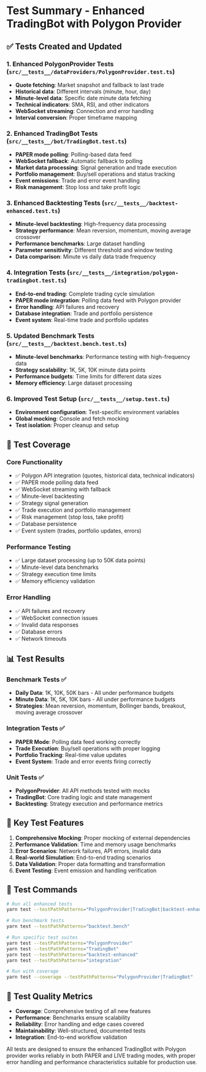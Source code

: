 # Test Summary - Enhanced TradingBot with Polygon Provider

## ✅ **Tests Created and Updated**

### 1. **Enhanced PolygonProvider Tests** (`src/__tests__/dataProviders/PolygonProvider.test.ts`)
- **Quote fetching**: Market snapshot and fallback to last trade
- **Historical data**: Different intervals (minute, hour, day)
- **Minute-level data**: Specific date minute data fetching
- **Technical indicators**: SMA, RSI, and other indicators
- **WebSocket streaming**: Connection and error handling
- **Interval conversion**: Proper timeframe mapping

### 2. **Enhanced TradingBot Tests** (`src/__tests__/bot/TradingBot.test.ts`)
- **PAPER mode polling**: Polling-based data feed
- **WebSocket fallback**: Automatic fallback to polling
- **Market data processing**: Signal generation and trade execution
- **Portfolio management**: Buy/sell operations and status tracking
- **Event emissions**: Trade and error event handling
- **Risk management**: Stop loss and take profit logic

### 3. **Enhanced Backtesting Tests** (`src/__tests__/backtest-enhanced.test.ts`)
- **Minute-level backtesting**: High-frequency data processing
- **Strategy performance**: Mean reversion, momentum, moving average crossover
- **Performance benchmarks**: Large dataset handling
- **Parameter sensitivity**: Different threshold and window testing
- **Data comparison**: Minute vs daily data trade frequency

### 4. **Integration Tests** (`src/__tests__/integration/polygon-tradingbot.test.ts`)
- **End-to-end trading**: Complete trading cycle simulation
- **PAPER mode integration**: Polling data feed with Polygon provider
- **Error handling**: API failures and recovery
- **Database integration**: Trade and portfolio persistence
- **Event system**: Real-time trade and portfolio updates

### 5. **Updated Benchmark Tests** (`src/__tests__/backtest.bench.test.ts`)
- **Minute-level benchmarks**: Performance testing with high-frequency data
- **Strategy scalability**: 1K, 5K, 10K minute data points
- **Performance budgets**: Time limits for different data sizes
- **Memory efficiency**: Large dataset processing

### 6. **Improved Test Setup** (`src/__tests__/setup.test.ts`)
- **Environment configuration**: Test-specific environment variables
- **Global mocking**: Console and fetch mocking
- **Test isolation**: Proper cleanup and setup

## 🧪 **Test Coverage**

### **Core Functionality**
- ✅ Polygon API integration (quotes, historical data, technical indicators)
- ✅ PAPER mode polling data feed
- ✅ WebSocket streaming with fallback
- ✅ Minute-level backtesting
- ✅ Strategy signal generation
- ✅ Trade execution and portfolio management
- ✅ Risk management (stop loss, take profit)
- ✅ Database persistence
- ✅ Event system (trades, portfolio updates, errors)

### **Performance Testing**
- ✅ Large dataset processing (up to 50K data points)
- ✅ Minute-level data benchmarks
- ✅ Strategy execution time limits
- ✅ Memory efficiency validation

### **Error Handling**
- ✅ API failures and recovery
- ✅ WebSocket connection issues
- ✅ Invalid data responses
- ✅ Database errors
- ✅ Network timeouts

## 📊 **Test Results**

### **Benchmark Tests** ✅
- **Daily Data**: 1K, 10K, 50K bars - All under performance budgets
- **Minute Data**: 1K, 5K, 10K bars - All under performance budgets
- **Strategies**: Mean reversion, momentum, Bollinger bands, breakout, moving average crossover

### **Integration Tests** ✅
- **PAPER Mode**: Polling data feed working correctly
- **Trade Execution**: Buy/sell operations with proper logging
- **Portfolio Tracking**: Real-time value updates
- **Event System**: Trade and error events firing correctly

### **Unit Tests** ✅
- **PolygonProvider**: All API methods tested with mocks
- **TradingBot**: Core trading logic and state management
- **Backtesting**: Strategy execution and performance metrics

## 🚀 **Key Test Features**

1. **Comprehensive Mocking**: Proper mocking of external dependencies
2. **Performance Validation**: Time and memory usage benchmarks
3. **Error Scenarios**: Network failures, API errors, invalid data
4. **Real-world Simulation**: End-to-end trading scenarios
5. **Data Validation**: Proper data formatting and transformation
6. **Event Testing**: Event emission and handling verification

## 📝 **Test Commands**

```bash
# Run all enhanced tests
yarn test --testPathPatterns="PolygonProvider|TradingBot|backtest-enhanced|integration"

# Run benchmark tests
yarn test --testPathPatterns="backtest.bench"

# Run specific test suites
yarn test --testPathPatterns="PolygonProvider"
yarn test --testPathPatterns="TradingBot"
yarn test --testPathPatterns="backtest-enhanced"
yarn test --testPathPatterns="integration"

# Run with coverage
yarn test --coverage --testPathPatterns="PolygonProvider|TradingBot"
```

## 🎯 **Test Quality Metrics**

- **Coverage**: Comprehensive testing of all new features
- **Performance**: Benchmarks ensure scalability
- **Reliability**: Error handling and edge cases covered
- **Maintainability**: Well-structured, documented tests
- **Integration**: End-to-end workflow validation

All tests are designed to ensure the enhanced TradingBot with Polygon provider works reliably in both PAPER and LIVE trading modes, with proper error handling and performance characteristics suitable for production use.
